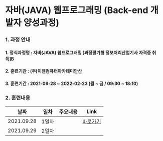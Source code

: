 # 자바(JAVA) 웹프로그래밍 (Back-end 개발자 양성과정)

### 1. 과정 안내  
#### 1. 정식과정명 : 자바(JAVA) 웹프로그래밍 [과정평가형 정보처리산업기사 자격증 취득]B
#### 2. 훈련기관 : (주)이젠컴퓨터아카데미안산
#### 3. 훈련기간 : 2021-09-28 ~ 2022-02-23 (월 ~ 금 / 09:30 ~ 18:10)  
  
### 2. 훈련내용  
|날짜|일차|주요내용|Link|
|----|----|----|----|
|2021.09.28|1일차||[바로가기](https://github.com/yongbeomj/ezen-education/tree/main/java1/src/Day01)|
|2021.09.29|2일차|||

